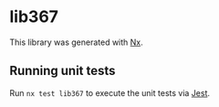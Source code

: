 # lib367

This library was generated with [Nx](https://nx.dev).


## Running unit tests

Run `nx test lib367` to execute the unit tests via [Jest](https://jestjs.io).


